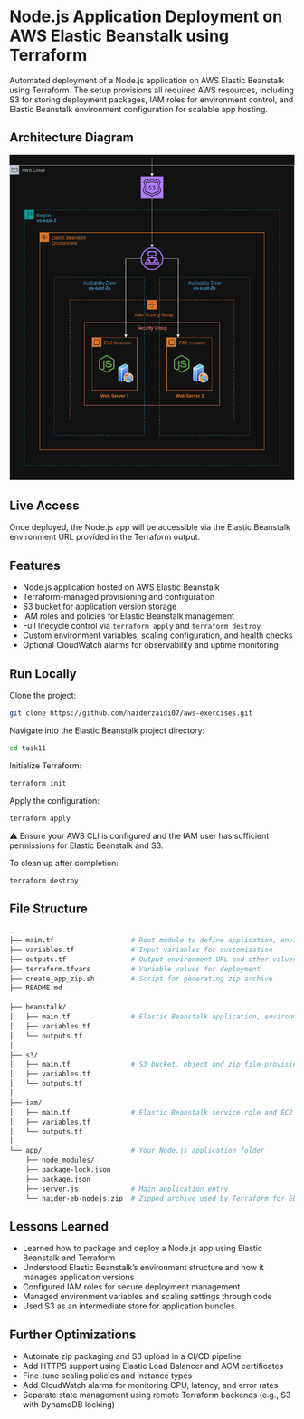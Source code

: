 # Node.js Application Deployment on AWS Elastic Beanstalk using Terraform

Automated deployment of a Node.js application on AWS Elastic Beanstalk using Terraform. The setup provisions all required AWS resources, including S3 for storing deployment packages, IAM roles for environment control, and Elastic Beanstalk environment configuration for scalable app hosting.


## Architecture Diagram

![Architecture Diagram](ElasticBeanstalkNodejsDeploymentTerraform-Task11-HaiderZaidi.drawio.png)


## Live Access

Once deployed, the Node.js app will be accessible via the Elastic Beanstalk environment URL provided in the Terraform output.


## Features

- Node.js application hosted on AWS Elastic Beanstalk
- Terraform-managed provisioning and configuration
- S3 bucket for application version storage
- IAM roles and policies for Elastic Beanstalk management
- Full lifecycle control via `terraform apply` and `terraform destroy`
- Custom environment variables, scaling configuration, and health checks
- Optional CloudWatch alarms for observability and uptime monitoring


## Run Locally

Clone the project:

```bash
git clone https://github.com/haiderzaidi07/aws-exercises.git
```

Navigate into the Elastic Beanstalk project directory:

```bash
cd task11
```

Initialize Terraform:

```bash
terraform init
```

Apply the configuration:

```bash
terraform apply
```

⚠️ Ensure your AWS CLI is configured and the IAM user has sufficient permissions for Elastic Beanstalk and S3.

To clean up after completion:

```bash
terraform destroy
```


## File Structure

```bash
.
├── main.tf                   # Root module to define application, environment, and dependencies
├── variables.tf              # Input variables for customization
├── outputs.tf                # Output environment URL and other values
├── terraform.tfvars          # Variable values for deployment
├── create_app_zip.sh         # Script for generating zip archive
├── README.md

├── beanstalk/
│   ├── main.tf               # Elastic Beanstalk application, environment and application version
│   ├── variables.tf
│   └── outputs.tf
│
├── s3/
│   ├── main.tf               # S3 bucket, object and zip file provisioner
│   ├── variables.tf
│   └── outputs.tf
│
├── iam/
│   ├── main.tf               # Elastic Beanstalk service role and EC2 instance profile
│   ├── variables.tf
│   └── outputs.tf
│
└── app/                      # Your Node.js application folder
    ├── node_modules/
    ├── package-lock.json
    ├── package.json
    ├── server.js             # Main application entry
    └── haider-eb-nodejs.zip  # Zipped archive used by Terraform for EB deployment
```


## Lessons Learned

* Learned how to package and deploy a Node.js app using Elastic Beanstalk and Terraform
* Understood Elastic Beanstalk’s environment structure and how it manages application versions
* Configured IAM roles for secure deployment management
* Managed environment variables and scaling settings through code
* Used S3 as an intermediate store for application bundles


## Further Optimizations

* Automate zip packaging and S3 upload in a CI/CD pipeline
* Add HTTPS support using Elastic Load Balancer and ACM certificates
* Fine-tune scaling policies and instance types
* Add CloudWatch alarms for monitoring CPU, latency, and error rates
* Separate state management using remote Terraform backends (e.g., S3 with DynamoDB locking)